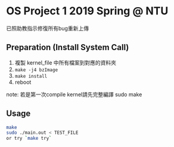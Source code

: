 ﻿# OS Project 1 2019 Spring @ NTU
已照助教指示修復所有bug重新上傳

## Preparation (Install System Call)

1. 複製 kernel_file 中所有檔案到對應的資料夾
2. `make -j4 bzImage`
3. `make install`
4. reboot

note: 若是第一次compile kernel請先完整編譯 sudo make

## Usage

```sh
make
sudo ./main.out < TEST_FILE
or try `make try`
```
